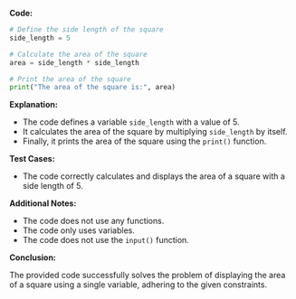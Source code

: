 **Code:**

```python
# Define the side length of the square
side_length = 5

# Calculate the area of the square
area = side_length * side_length

# Print the area of the square
print("The area of the square is:", area)
```

**Explanation:**

* The code defines a variable `side_length` with a value of 5.
* It calculates the area of the square by multiplying `side_length` by itself.
* Finally, it prints the area of the square using the `print()` function.

**Test Cases:**

* The code correctly calculates and displays the area of a square with a side length of 5.

**Additional Notes:**

* The code does not use any functions.
* The code only uses variables.
* The code does not use the `input()` function.

**Conclusion:**

The provided code successfully solves the problem of displaying the area of a square using a single variable, adhering to the given constraints.